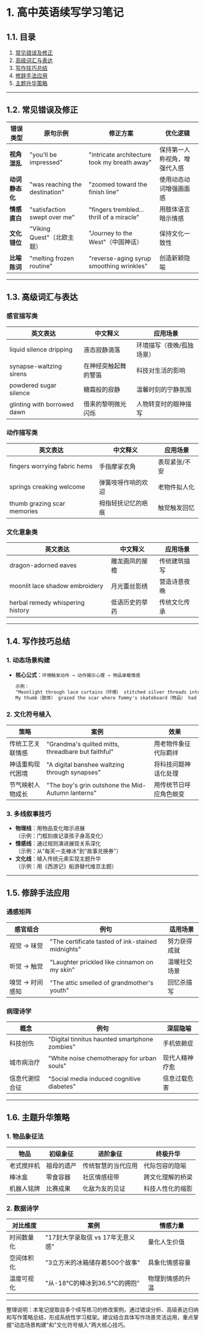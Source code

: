 # 1. 高中英语续写学习笔记

## 1.1. 目录
1. [常见错误及修正](#常见错误及修正)
2. [高级词汇与表达](#高级词汇与表达)
3. [写作技巧总结](#写作技巧总结)
4. [修辞手法应用](#修辞手法应用)
5. [主题升华策略](#主题升华策略)

---

## 1.2. 常见错误及修正
| **错误类型**         | **原句示例**                                   | **修正方案**                                   | **优化逻辑**                                 |
|----------------------|-----------------------------------------------|-----------------------------------------------|---------------------------------------------|
| **视角混乱**         | "you'll be impressed"                         | "intricate architecture took my breath away"  | 保持第一人称视角，增强代入感                |
| **动词静态化**       | "was reaching the destination"                | "zoomed toward the finish line"               | 使用动态动词增强画面感                      |
| **情感直白**         | "satisfaction swept over me"                  | "fingers trembled... thrill of a miracle"     | 用肢体语言暗示情感                          |
| **文化错位**         | "Viking Quest"（北欧主题）                     | "Journey to the West"（中国神话）              | 保持文化一致性                              |
| **比喻陈词**         | "melting frozen routine"                      | "reverse-aging syrup smoothing wrinkles"      | 创造新颖隐喻                                |

---

## 1.3. 高级词汇与表达
### 感官描写类
| **英文表达**                     | **中文释义**               | **应用场景**                      |
|----------------------------------|--------------------------|----------------------------------|
| liquid silence dripping          | 液态寂静滴落              | 环境描写（夜晚/孤独场景）          |
| synapse-waltzing sirens          | 在神经突触起舞的警笛      | 科技对生活的影响                   |
| powdered sugar silence           | 糖霜般的寂静              | 温馨时刻的宁静氛围                 |
| glinting with borrowed dawn      | 借来的黎明微光闪烁        | 人物转变时的眼神描写               |

### 动作描写类
| **英文表达**                     | **中文释义**               | **应用场景**                      |
|----------------------------------|--------------------------|----------------------------------|
| fingers worrying fabric hems     | 手指摩挲衣角              | 表现紧张/不安                     |
| springs creaking welcome         | 弹簧吱呀作响的欢迎        | 老物件拟人化                      |
| thumb grazing scar memories      | 拇指轻抚记忆的疤痕        | 触觉触发回忆                      |

### 文化意象类
| **英文表达**                     | **中文释义**               | **应用场景**                      |
|----------------------------------|--------------------------|----------------------------------|
| dragon-adorned eaves             | 雕龙画凤的屋檐            | 传统建筑描写                      |
| moonlit lace shadow embroidery   | 月光蕾丝影绣              | 营造诗意夜晚                      |
| herbal remedy whispering history | 低语历史的草药            | 传统文化传承                      |

---

## 1.4. 写作技巧总结
### 1. 动态场景构建
- **核心公式**：`环境触发动作 → 动作揭示心理 → 物品承载情感`
  ```markdown
  示例：  
  "Moonlight through lace curtains（环境） stitched silver threads into his silence（动作）.  
  My thumb（肢体） grazed the scar where Tommy's skateboard（物品） had collided with my patience（情感）."
  ```

### 2. 文化符号植入
| **策略**               | **案例**                                      | **效果**                        |
|------------------------|----------------------------------------------|---------------------------------|
| 传统工艺关联情感       | "Grandma's quilted mitts, threadbare but faithful" | 用老物件象征代际羁绊            |
| 神话重构现代困境       | "A digital banshee waltzing through synapses"     | 将科技问题神话化处理            |
| 节气映射人物成长       | "The boy's grin outshone the Mid-Autumn lanterns" | 用传统节日呼应角色蜕变          |

### 3. 多线叙事技巧
- **物理线**：用物品变化暗示进展  
  （示例：门框刻痕记录孩子身高变化）
- **情感线**：通过规则演进展现关系深化  
  （示例：从"每天一支棒冰"到"故事兑换券"）
- **文化线**：植入传统元素实现主题升华  
  （示例：用《西游记》船游替代维京主题）

---

## 1.5. 修辞手法应用
### 通感矩阵
| **感官组合**         | **例句**                                      | **适用场景**          |
|----------------------|----------------------------------------------|---------------------|
| 视觉 → 味觉          | "The certificate tasted of ink-stained midnights" | 努力获得成就        |
| 听觉 → 触觉          | "Laughter prickled like cinnamon on my skin"     | 温暖社交场景        |
| 嗅觉 → 时间感知      | "The attic smelled of grandmother's youth"       | 回忆杀描写          |

### 病理诗学
| **概念**             | **例句**                                      | **深层隐喻**          |
|----------------------|----------------------------------------------|---------------------|
| 科技创伤             | "Digital tinnitus haunted smartphone zombies" | 手机依赖症          |
| 城市病治疗           | "White noise chemotherapy for urban souls"    | 现代人精神疗愈      |
| 信息代谢综合征       | "Social media induced cognitive diabetes"     | 信息过载危害        |

---

## 1.6. 主题升华策略
### 1. 物品象征法
| **物品**       | **初级象征**  | **进阶象征**              | **终极升华**              |
|----------------|--------------|--------------------------|--------------------------|
| 老式搅拌机      | 祖母的遗产    | 传统智慧的当代应用        | 代际包容的隐喻            |
| 棒冰盒          | 零食容器      | 社区情感纽带              | 跨文化理解的桥梁          |
| 机器人铭牌      | 比赛成果      | 化敌为友的见证            | 科技人性化的缩影          |

### 2. 数据诗学
| **对比维度**     | **案例**                                      | **情感力量**          |
|------------------|----------------------------------------------|---------------------|
| 时间数量化       | "17封大学录取信 vs 17年无意义感"              | 量化人生价值          |
| 空间体积化       | "3立方米的冰箱储存着500个故事"                | 具象化情感容量        |
| 温度可视化       | "从-18℃的棒冰到36.5℃的拥抱"                   | 物理到情感的升温      |

---

整理说明：本笔记提取自多个续写练习的修改案例，通过错误分析、高级表达归纳和写作策略总结，形成系统性学习框架。建议结合具体写作场景灵活运用，重点掌握"动态场景构建"和"文化符号植入"两大核心技巧。